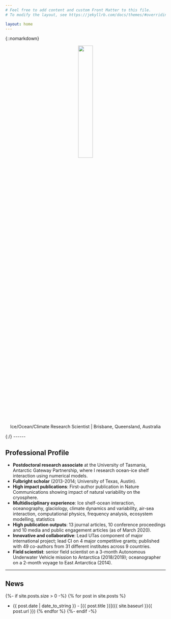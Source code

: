 ```yaml
---
# Feel free to add content and custom Front Matter to this file.
# To modify the layout, see https://jekyllrb.com/docs/themes/#overriding-theme-defaults

layout: home
---
```

{::nomarkdown}
<p align="center">
<img src="{{site.baseurl}}Profile_Pic.jpg" width="30%" height="30%"/>
</p>
<p align="center">
Ice/Ocean/Climate Research Scientist  |  Brisbane, Queensland, Australia
</p>
{:/}
------

## Professional Profile
* **Postdoctoral research associate** at the University of Tasmania, Antarctic Gateway Partnership, where I research ocean-ice shelf interaction using numerical models.
* **Fulbright scholar** (2013-2014; University of Texas, Austin).
* **High impact publications**: First-author publication in Nature Communications showing impact of natural variability on the cryosphere. 
* **Multidisciplinary experience**: Ice shelf-ocean interaction, oceanography, glaciology, climate dynamics and variability, air-sea interaction, computational physics, frequency analysis, ecosystem modelling, statistics
* **High publication outputs**: 13 journal articles, 10 conference proceedings and 10 media and public engagement articles (as of March 2020). 
* **Innovative and collaborative**: Lead UTas component of major international project; lead CI on 4 major competitive grants; published with 49 co-authors from 31 different institutes across 9 countries.
* **Field scientist**: senior field scientist on a 3-month Autonomous Underwater Vehicle mission to Antarctica (2018/2019); oceanographer on a 2-month voyage to East Antarctica (2014).

* * *

## News
{%- if site.posts.size > 0 -%}
{% for post in site.posts %}
   - {{ post.date | date_to_string }} - [{{ post.title }}]({{ site.baseurl }}{{ post.url }})
{% endfor %}
{%- endif -%}


